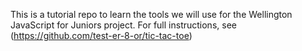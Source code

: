 This is a tutorial repo to learn the tools we will use for the Wellington JavaScript for Juniors project. For full instructions, see (https://github.com/test-er-8-or/tic-tac-toe)